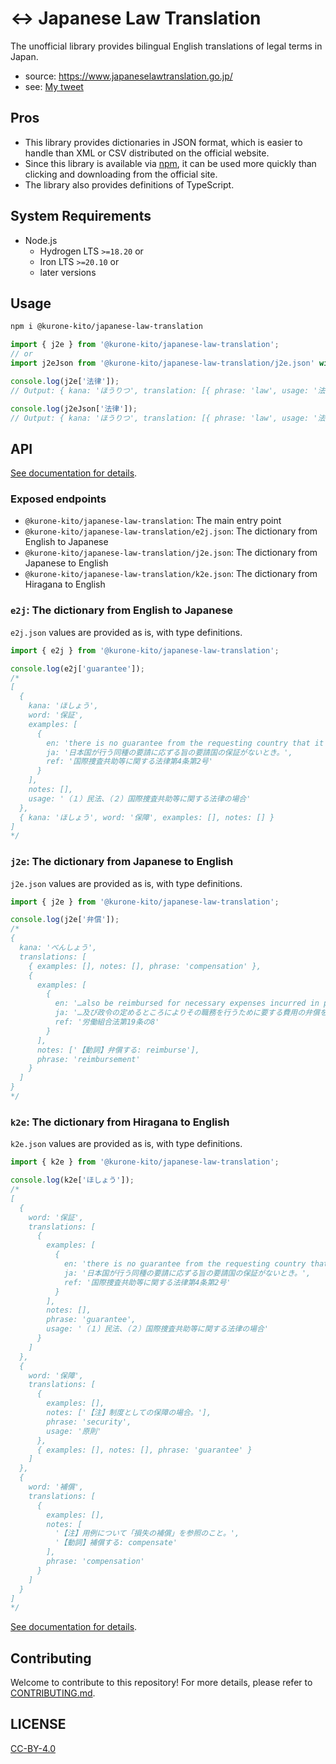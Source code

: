 # ↔️ Japanese Law Translation

The unofficial library provides bilingual English translations of legal
terms in Japan.

- source: <https://www.japaneselawtranslation.go.jp/>
- see: [My tweet](https://x.com/kurone_kito/status/1817756249112617423)

## Pros

- This library provides dictionaries in JSON format, which is easier to
  handle than XML or CSV distributed on the official website.
- Since this library is available via [npm](https://www.npmjs.com), it can
  be used more quickly than clicking and downloading from the official site.
- The library also provides definitions of TypeScript.

## System Requirements

- Node.js
  - Hydrogen LTS `>=18.20` or
  - Iron LTS `>=20.10` or
  - later versions

## Usage

```sh
npm i @kurone-kito/japanese-law-translation
```

```ts
import { j2e } from '@kurone-kito/japanese-law-translation';
// or
import j2eJson from '@kurone-kito/japanese-law-translation/j2e.json' with { type: 'json' };

console.log(j2e['法律']);
// Output: { kana: 'ほうりつ', translation: [{ phrase: 'law', usage: '法律一般としての意味の場合', ... }, ...], ... }

console.log(j2eJson['法律']);
// Output: { kana: 'ほうりつ', translation: [{ phrase: 'law', usage: '法律一般としての意味の場合', ... }, ...], ... }
```

## API

[See documentation for details](https://github.com/kurone-kito/japanese-law-translation/blob/main/packages/jlt/docs/README.md).

### Exposed endpoints

- `@kurone-kito/japanese-law-translation`: The main entry point
- `@kurone-kito/japanese-law-translation/e2j.json`: The dictionary from
  English to Japanese
- `@kurone-kito/japanese-law-translation/j2e.json`: The dictionary from
  Japanese to English
- `@kurone-kito/japanese-law-translation/k2e.json`: The dictionary from
  Hiragana to English

### `e2j`: The dictionary from English to Japanese

`e2j.json` values are provided as is, with type definitions.

```ts
import { e2j } from '@kurone-kito/japanese-law-translation';

console.log(e2j['guarantee']);
/*
[
  {
    kana: 'ほしょう',
    word: '保証',
    examples: [
      {
        en: 'there is no guarantee from the requesting country that it will honor requests of the same sort from Japan.',
        ja: '日本国が行う同種の要請に応ずる旨の要請国の保証がないとき。',
        ref: '国際捜査共助等に関する法律第4条第2号'
      }
    ],
    notes: [],
    usage: '（１）民法、（２）国際捜査共助等に関する法律の場合'
  },
  { kana: 'ほしょう', word: '保障', examples: [], notes: [] }
]
*/
```

### `j2e`: The dictionary from Japanese to English

`j2e.json` values are provided as is, with type definitions.

```ts
import { j2e } from '@kurone-kito/japanese-law-translation';

console.log(j2e['弁償']);
/*
{
  kana: 'べんしょう',
  translations: [
    { examples: [], notes: [], phrase: 'compensation' },
    {
      examples: [
        {
          en: '…also be reimbursed for necessary expenses incurred in performing their duties as specified by Cabinet Order',
          ja: '…及び政令の定めるところによりその職務を行うために要する費用の弁償を受けるものとする',
          ref: '労働組合法第19条の8'
        }
      ],
      notes: ['【動詞】弁償する: reimburse'],
      phrase: 'reimbursement'
    }
  ]
}
*/
```

### `k2e`: The dictionary from Hiragana to English

`k2e.json` values are provided as is, with type definitions.

```ts
import { k2e } from '@kurone-kito/japanese-law-translation';

console.log(k2e['ほしょう']);
/*
[
  {
    word: '保証',
    translations: [
      {
        examples: [
          {
            en: 'there is no guarantee from the requesting country that it will honor requests of the same sort from Japan.',
            ja: '日本国が行う同種の要請に応ずる旨の要請国の保証がないとき。',
            ref: '国際捜査共助等に関する法律第4条第2号'
          }
        ],
        notes: [],
        phrase: 'guarantee',
        usage: '（１）民法、（２）国際捜査共助等に関する法律の場合'
      }
    ]
  },
  {
    word: '保障',
    translations: [
      {
        examples: [],
        notes: ['【注】制度としての保障の場合。'],
        phrase: 'security',
        usage: '原則'
      },
      { examples: [], notes: [], phrase: 'guarantee' }
    ]
  },
  {
    word: '補償',
    translations: [
      {
        examples: [],
        notes: [
          '【注】用例について「損失の補償」を参照のこと。',
          '【動詞】補償する: compensate'
        ],
        phrase: 'compensation'
      }
    ]
  }
]
*/
```

[See documentation for details](https://github.com/kurone-kito/japanese-law-translation/blob/main/packages/jlt/docs/README.md).

## Contributing

Welcome to contribute to this repository! For more details, please refer to
[CONTRIBUTING.md](https://github.com/kurone-kito/japanese-law-translation/blob/main/.github/CONTRIBUTING.md).

## LICENSE

[CC-BY-4.0](https://creativecommons.org/licenses/by/4.0/)
